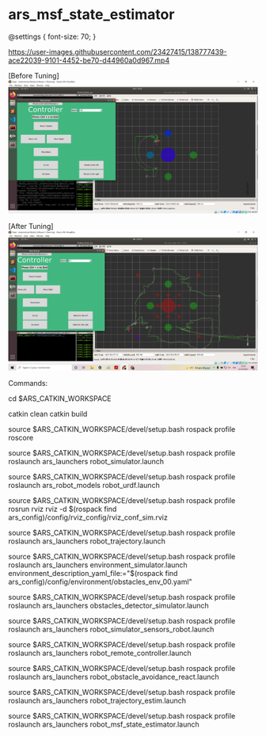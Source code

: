 # ars_msf_state_estimator

@settings {
  font-size: 70;
}


https://user-images.githubusercontent.com/23427415/138777439-ace22039-9101-4452-be70-d44960a0d967.mp4


[Before Tuning]
![alt text](https://github.com/Moado/Robotics-ROS/blob/main/Homework3/images/state-estimator-before-tuning.PNG?raw=true)


[After Tuning]
![alt text](https://github.com/Moado/Robotics-ROS/blob/main/Homework3/images/state-estimator-after-tuning.PNG?raw=true)


Commands:

cd $ARS_CATKIN_WORKSPACE

catkin clean
catkin build



source $ARS_CATKIN_WORKSPACE/devel/setup.bash
rospack profile
roscore 

source $ARS_CATKIN_WORKSPACE/devel/setup.bash
rospack profile
roslaunch ars_launchers robot_simulator.launch

source $ARS_CATKIN_WORKSPACE/devel/setup.bash
rospack profile
roslaunch ars_robot_models robot_urdf.launch

source $ARS_CATKIN_WORKSPACE/devel/setup.bash
rospack profile
rosrun rviz rviz -d $(rospack find ars_config)/config/rviz_config/rviz_conf_sim.rviz

source $ARS_CATKIN_WORKSPACE/devel/setup.bash
rospack profile
roslaunch ars_launchers robot_trajectory.launch

source $ARS_CATKIN_WORKSPACE/devel/setup.bash
rospack profile
roslaunch ars_launchers environment_simulator.launch environment_description_yaml_file:="$(rospack find ars_config)/config/environment/obstacles_env_00.yaml"

source $ARS_CATKIN_WORKSPACE/devel/setup.bash
rospack profile
roslaunch ars_launchers obstacles_detector_simulator.launch

source $ARS_CATKIN_WORKSPACE/devel/setup.bash
rospack profile
roslaunch ars_launchers robot_simulator_sensors_robot.launch

source $ARS_CATKIN_WORKSPACE/devel/setup.bash
rospack profile
roslaunch ars_launchers robot_remote_controller.launch

source $ARS_CATKIN_WORKSPACE/devel/setup.bash
rospack profile
roslaunch ars_launchers robot_obstacle_avoidance_react.launch


source $ARS_CATKIN_WORKSPACE/devel/setup.bash
rospack profile
roslaunch ars_launchers robot_trajectory_estim.launch

source $ARS_CATKIN_WORKSPACE/devel/setup.bash
rospack profile
roslaunch ars_launchers robot_msf_state_estimator.launch



